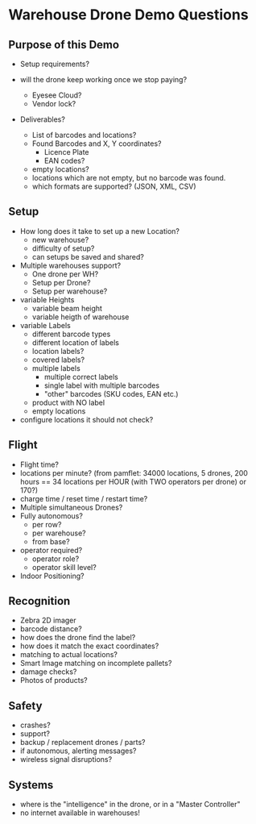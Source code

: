 # Warehouse Drone Demo Questions

## Purpose of this Demo
* Setup requirements?
* will the drone keep working once we stop paying?
  * Eyesee Cloud?
  * Vendor lock?


* Deliverables?
  * List of barcodes and locations?
  * Found Barcodes and X, Y coordinates?
    * Licence Plate
    * EAN codes?
  * empty locations?
  * locations which are not empty, but no barcode was found.
  * which formats are supported? (JSON, XML, CSV)


## Setup
* How long does it take to set up a new Location?
  * new warehouse?
  * difficulty of setup?
  * can setups be saved and shared?
* Multiple warehouses support?
  * One drone per WH?
  * Setup per Drone?
  * Setup per warehouse?
* variable Heights
  * variable beam height
  * variable heigth of warehouse
* variable Labels
  * different barcode types
  * different location of labels
  * location labels?
  * covered labels?
  * multiple labels
    * multiple correct labels
    * single label with multiple barcodes
    * "other" barcodes (SKU codes, EAN etc.)
  * product with NO label
  * empty locations
* configure locations it should not check?



## Flight
* Flight time?
* locations per minute? (from pamflet: 34000 locations, 5 drones, 200 hours == 34 locations per HOUR (with TWO operators per drone) or 170?)
* charge time / reset time / restart time?
* Multiple simultaneous Drones?
* Fully autonomous?
  * per row?
  * per warehouse?
  * from base?
* operator required?
  * operator role?
  * operator skill level?
* Indoor Positioning?


## Recognition
* Zebra 2D imager
* barcode distance?
* how does the drone find the label?
* how does it match the exact coordinates?
* matching to actual locations?
* Smart Image matching on incomplete pallets?
* damage checks?
* Photos of products?


## Safety
* crashes?
* support?
* backup / replacement drones / parts?
* if autonomous, alerting messages?
* wireless signal disruptions?


## Systems
* where is the "intelligence" in the drone, or in a "Master Controller"
* no internet available in warehouses!



